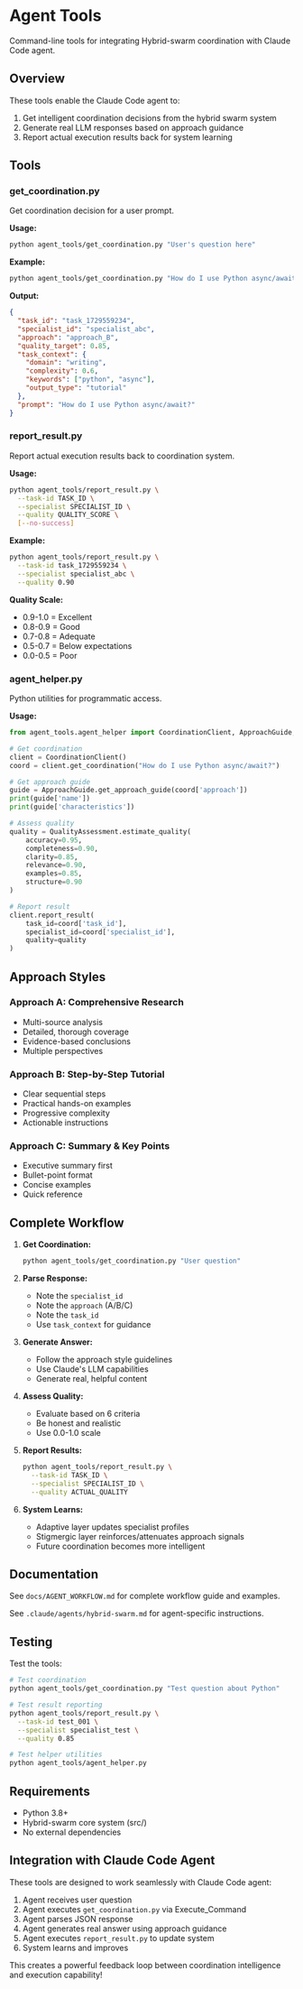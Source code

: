 # Agent Tools

Command-line tools for integrating Hybrid-swarm coordination with Claude Code agent.

## Overview

These tools enable the Claude Code agent to:
1. Get intelligent coordination decisions from the hybrid swarm system
2. Generate real LLM responses based on approach guidance
3. Report actual execution results back for system learning

## Tools

### get_coordination.py

Get coordination decision for a user prompt.

**Usage:**
```bash
python agent_tools/get_coordination.py "User's question here"
```

**Example:**
```bash
python agent_tools/get_coordination.py "How do I use Python async/await?"
```

**Output:**
```json
{
  "task_id": "task_1729559234",
  "specialist_id": "specialist_abc",
  "approach": "approach_B",
  "quality_target": 0.85,
  "task_context": {
    "domain": "writing",
    "complexity": 0.6,
    "keywords": ["python", "async"],
    "output_type": "tutorial"
  },
  "prompt": "How do I use Python async/await?"
}
```

### report_result.py

Report actual execution results back to coordination system.

**Usage:**
```bash
python agent_tools/report_result.py \
  --task-id TASK_ID \
  --specialist SPECIALIST_ID \
  --quality QUALITY_SCORE \
  [--no-success]
```

**Example:**
```bash
python agent_tools/report_result.py \
  --task-id task_1729559234 \
  --specialist specialist_abc \
  --quality 0.90
```

**Quality Scale:**
- 0.9-1.0 = Excellent
- 0.8-0.9 = Good  
- 0.7-0.8 = Adequate
- 0.5-0.7 = Below expectations
- 0.0-0.5 = Poor

### agent_helper.py

Python utilities for programmatic access.

**Usage:**
```python
from agent_tools.agent_helper import CoordinationClient, ApproachGuide, QualityAssessment

# Get coordination
client = CoordinationClient()
coord = client.get_coordination("How do I use Python async/await?")

# Get approach guide
guide = ApproachGuide.get_approach_guide(coord['approach'])
print(guide['name'])
print(guide['characteristics'])

# Assess quality
quality = QualityAssessment.estimate_quality(
    accuracy=0.95,
    completeness=0.90,
    clarity=0.85,
    relevance=0.90,
    examples=0.85,
    structure=0.90
)

# Report result
client.report_result(
    task_id=coord['task_id'],
    specialist_id=coord['specialist_id'],
    quality=quality
)
```

## Approach Styles

### Approach A: Comprehensive Research
- Multi-source analysis
- Detailed, thorough coverage
- Evidence-based conclusions
- Multiple perspectives

### Approach B: Step-by-Step Tutorial
- Clear sequential steps
- Practical hands-on examples
- Progressive complexity
- Actionable instructions

### Approach C: Summary & Key Points
- Executive summary first
- Bullet-point format
- Concise examples
- Quick reference

## Complete Workflow

1. **Get Coordination:**
   ```bash
   python agent_tools/get_coordination.py "User question"
   ```

2. **Parse Response:**
   - Note the `specialist_id`
   - Note the `approach` (A/B/C)
   - Note the `task_id`
   - Use `task_context` for guidance

3. **Generate Answer:**
   - Follow the approach style guidelines
   - Use Claude's LLM capabilities
   - Generate real, helpful content

4. **Assess Quality:**
   - Evaluate based on 6 criteria
   - Be honest and realistic
   - Use 0.0-1.0 scale

5. **Report Results:**
   ```bash
   python agent_tools/report_result.py \
     --task-id TASK_ID \
     --specialist SPECIALIST_ID \
     --quality ACTUAL_QUALITY
   ```

6. **System Learns:**
   - Adaptive layer updates specialist profiles
   - Stigmergic layer reinforces/attenuates approach signals
   - Future coordination becomes more intelligent

## Documentation

See `docs/AGENT_WORKFLOW.md` for complete workflow guide and examples.

See `.claude/agents/hybrid-swarm.md` for agent-specific instructions.

## Testing

Test the tools:

```bash
# Test coordination
python agent_tools/get_coordination.py "Test question about Python"

# Test result reporting
python agent_tools/report_result.py \
  --task-id test_001 \
  --specialist specialist_test \
  --quality 0.85

# Test helper utilities
python agent_tools/agent_helper.py
```

## Requirements

- Python 3.8+
- Hybrid-swarm core system (src/)
- No external dependencies

## Integration with Claude Code Agent

These tools are designed to work seamlessly with Claude Code agent:

1. Agent receives user question
2. Agent executes `get_coordination.py` via Execute_Command
3. Agent parses JSON response
4. Agent generates real answer using approach guidance
5. Agent executes `report_result.py` to update system
6. System learns and improves

This creates a powerful feedback loop between coordination intelligence and execution capability!
